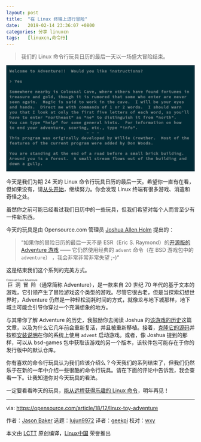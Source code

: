 ```yaml
---
layout: post
title:	"在 Linux 终端上进行冒险"
date:	2019-02-14 23:36:07 +0800 
categories:	分享 linuxcn 
tags:	[linuxcn,命令行]
---
```




> 
> 我们的 Linux 命令行玩具日历的最后一天以一场盛大冒险结束。
> 
> 
> 


![](/Asserts/Images/album/201902/14/233617qj2bsxvnl0lnaxlr.png)


今天是我们为期 24 天的 Linux 命令行玩具日历的最后一天。希望你一直有在看，但如果没有，请[从头开始](https://opensource.com/article/18/12/linux-toy-boxes)，继续努力。你会发现 Linux 终端有很多游戏、消遣和奇怪之处。


虽然你之前可能已经看过我们日历中的一些玩具，但我们希望对每个人而言至少有一件新东西。


今天的玩具是由 Opensource.com 管理员 [Joshua Allen Holm](https://opensource.com/users/holmja) 提出的：



> 
> “如果你的冒险日历的最后一天不是 ESR（Eric S. Raymond）的[开源版的 Adventure 游戏](https://gitlab.com/esr/open-adventure "https://gitlab.com/esr/open-adventure") —— 它仍然使用经典的 `advent` 命令（在 BSD 游戏包中的 `adventure`） ，我会非常非常非常失望 ;-)“
> 
> 
> 


这是结束我们这个系列的完美方式。


<ruby> 巨洞冒险 <rt>  Colossal Cave Adventure </rt></ruby>（通常简称 Adventure），是一款来自 20 世纪 70 年代的基于文本的游戏，它引领产生了冒险游戏这个类型的游戏。尽管它很古老，但是当探索幻想世界时，Adventure 仍然是一种轻松消耗时间的方式，就像龙与地下城那样，地下城主可能会引导你穿过一个充满想象的地方。


与其带你了解 Adventure 的历史，我鼓励你去阅读 Joshua 的[该游戏的历史](https://opensource.com/article/17/6/revisit-colossal-cave-adventure-open-adventure)这篇文章，以及为什么它几年前会重新复活，并且被重新移植。接着，[克隆它的源码](https://gitlab.com/esr/open-adventure)并按照[安装说明](https://gitlab.com/esr/open-adventure/blob/master/INSTALL.adoc)在你的系统上使用 `advent` 启动游戏。或者，像 Joshua 提到的那样，可以从 bsd-games 包中获取该游戏的另一个版本，该软件包可能存在于你的发行版中的默认仓库。


你有喜欢的命令行玩具认为我们应该介绍么？今天我们的系列结束了，但我们仍然乐于在新的一年中介绍一些很酷的命令行玩具。请在下面的评论中告诉我，我会查看一下。让我知道你对今天玩具的看法。


一定要看看昨天的玩具，[能从远程获得乐趣的 Linux 命令](https://opensource.com/article/18/12/linux-toy-remote)，明年再见！




---


via: <https://opensource.com/article/18/12/linux-toy-adventure>


作者：[Jason Baker](https://opensource.com/users/jason-baker) 选题：[lujun9972](https://github.com/lujun9972) 译者：[geekpi](https://github.com/geekpi) 校对：[wxy](https://github.com/wxy)


本文由 [LCTT](https://github.com/LCTT/TranslateProject) 原创编译，[Linux中国](https://linux.cn/) 荣誉推出
